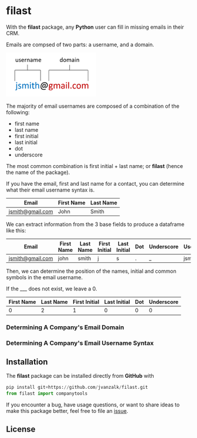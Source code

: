 <!-- README.md is generated from README.Rmd. Please edit that file -->

# filast

With the **filast** package, any **Python** user can fill in missing emails in their CRM. 

Emails are compsed of two parts: a username, and a domain. 

<img src="email_parts.PNG" height="120px" />

The majority of email usernames are composed of a combination of the following:
* first name
* last name
* first initial
* last initial
* dot
* underscore

The most common combination is first initial + last name; or **filast** (hence the name of the package).

If you have the email, first and last name for a contact, you can determine what their email username syntax is. 

| Email            | First Name | Last Name |
| ---------------- | ---------- | --------- | 
| jsmith@gmail.com | John       | Smith     | 

We can extract information from the 3 base fields to produce a dataframe like this:

| Email            | First Name | Last Name | First Initial | Last Initial | Dot | Underscore | Username |
| ---------------- | ---------- | --------- | ------------- | ------------ | --- | ---------- | -------- |
| jsmith@gmail.com | john       | smith     | j             | s            | .   | _          | jsmith   |

Then, we can determine the position of the names, initial and common symbols in the email username.



If the ___ does not exist, we leave a 0.

| First Name | Last Name | First Initial | Last Initial | Dot | Underscore |
| ---------- | --------- | ------------- | ------------ | --- | ---------- |
| 0          | 2         | 1             | 0            | 0   | 0          | 





### Determining A Company's Email Domain

### Determining A Company's Email Username Syntax

## Installation

The **filast** package can be installed directly from **GitHub** with

``` python
pip install git+https://github.com/jvanzalk/filast.git
from filast import companytools
```

If you encounter a bug, have usage questions, or want to share ideas to
make this package better, feel free to file an
[issue]().

## License
